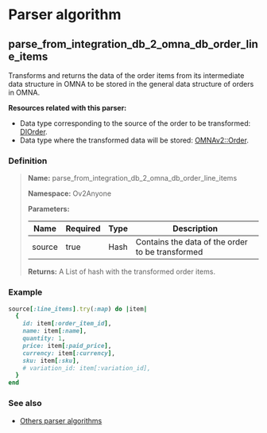 # Parser algorithm
 
## parse_from_integration_db_2_omna_db_order_line_items

Transforms and returns the data of the order items from its intermediate data structure in OMNA to be stored 
in the general data structure of orders in OMNA.

**Resources related with this parser:**

* Data type corresponding to the source of the order to be transformed: [DIOrder](../data-types/DIOrder.md).
* Data type where the transformed data will be stored: [OMNAv2::Order](https://cenit.io/json_data_type?f[namespace][24075][v]=OMNAv2&f[name][24160][o]=is&f[name][24160][v]=Order).
    
### Definition

> **Name:** parse_from_integration_db_2_omna_db_order_line_items
> 
> **Namespace:** Ov2Anyone
>
> **Parameters:**
> 
> | Name | Required | Type | Description |
> | ---- | -------- | ---- | ----------- |
> | source | true | Hash | Contains the data of the order to be transformed |
>
> **Returns:** A List of hash with the transformed order items.

### Example
```ruby
source[:line_items].try(:map) do |item|
  {
    id: item[:order_item_id],
    name: item[:name],
    quantity: 1,
    price: item[:paid_price],
    currency: item[:currency],
    sku: item[:sku],
    # variation_id: item[:variation_id],
  }
end

```

### See also
* [Others parser algorithms](overview?id=parse_from_integration_db_2_omna_db_order_line_items)